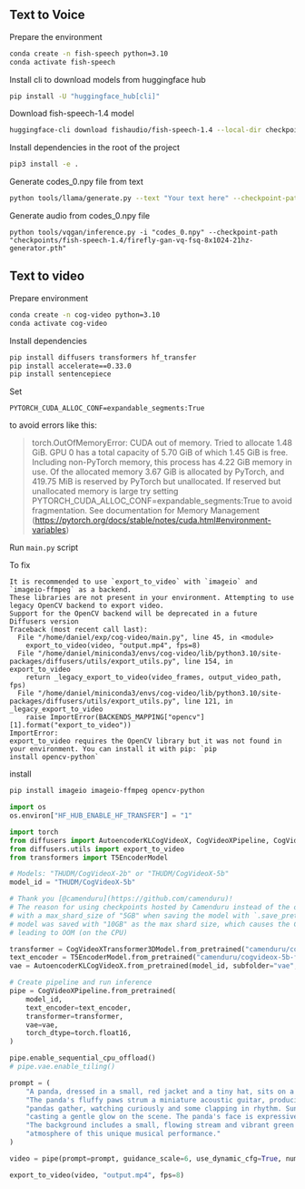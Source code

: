 ## Text to Voice

Prepare the environment

```bash
conda create -n fish-speech python=3.10
conda activate fish-speech
```

Install cli to download models from huggingface hub

```bash
pip install -U "huggingface_hub[cli]"
```

Download fish-speech-1.4 model

```bash
huggingface-cli download fishaudio/fish-speech-1.4 --local-dir checkpoints/fish-speech-1.4/
```

Install dependencies in the root of the project

```bash
pip3 install -e .
```

Generate codes_0.npy file from text

```bash
python tools/llama/generate.py --text "Your text here" --checkpoint-path "checkpoints/fish-speech-1.4"
```

Generate audio from codes_0.npy file

```
python tools/vqgan/inference.py -i "codes_0.npy" --checkpoint-path "checkpoints/fish-speech-1.4/firefly-gan-vq-fsq-8x1024-21hz-generator.pth"
```

## Text to video

Prepare environment

```bash
conda create -n cog-video python=3.10
conda activate cog-video
```

Install dependencies
 
```bash
pip install diffusers transformers hf_transfer
pip install accelerate==0.33.0
pip install sentencepiece
```

Set

```
PYTORCH_CUDA_ALLOC_CONF=expandable_segments:True
```

to avoid errors like this:

> torch.OutOfMemoryError: CUDA out of memory. Tried to allocate 1.48 GiB. GPU 0 has a total capacity of 5.70 GiB of which 1.45 GiB is free. Including non-PyTorch memory, this process has 4.22 GiB memory in use. Of the allocated memory 3.67 GiB is allocated by PyTorch, and 419.75 MiB is reserved by PyTorch but unallocated. If reserved but unallocated memory is large try setting PYTORCH_CUDA_ALLOC_CONF=expandable_segments:True to avoid fragmentation.  See documentation for Memory Management  (https://pytorch.org/docs/stable/notes/cuda.html#environment-variables)

Run `main.py` script


To fix

```
It is recommended to use `export_to_video` with `imageio` and `imageio-ffmpeg` as a backend. 
These libraries are not present in your environment. Attempting to use legacy OpenCV backend to export video. 
Support for the OpenCV backend will be deprecated in a future Diffusers version
Traceback (most recent call last):
  File "/home/daniel/exp/cog-video/main.py", line 45, in <module>
    export_to_video(video, "output.mp4", fps=8)
  File "/home/daniel/miniconda3/envs/cog-video/lib/python3.10/site-packages/diffusers/utils/export_utils.py", line 154, in export_to_video
    return _legacy_export_to_video(video_frames, output_video_path, fps)
  File "/home/daniel/miniconda3/envs/cog-video/lib/python3.10/site-packages/diffusers/utils/export_utils.py", line 121, in _legacy_export_to_video
    raise ImportError(BACKENDS_MAPPING["opencv"][1].format("export_to_video"))
ImportError: 
export_to_video requires the OpenCV library but it was not found in your environment. You can install it with pip: `pip
install opencv-python`
```

install

```bash
pip install imageio imageio-ffmpeg opencv-python
```

```python
import os
os.environ["HF_HUB_ENABLE_HF_TRANSFER"] = "1"

import torch
from diffusers import AutoencoderKLCogVideoX, CogVideoXPipeline, CogVideoXTransformer3DModel
from diffusers.utils import export_to_video
from transformers import T5EncoderModel

# Models: "THUDM/CogVideoX-2b" or "THUDM/CogVideoX-5b"
model_id = "THUDM/CogVideoX-5b"

# Thank you [@camenduru](https://github.com/camenduru)!
# The reason for using checkpoints hosted by Camenduru instead of the original is because they exported
# with a max_shard_size of "5GB" when saving the model with `.save_pretrained`. The original converted
# model was saved with "10GB" as the max shard size, which causes the Colab CPU RAM to be insufficient
# leading to OOM (on the CPU)

transformer = CogVideoXTransformer3DModel.from_pretrained("camenduru/cogvideox-5b-float16", subfolder="transformer", torch_dtype=torch.float16)
text_encoder = T5EncoderModel.from_pretrained("camenduru/cogvideox-5b-float16", subfolder="text_encoder", torch_dtype=torch.float16)
vae = AutoencoderKLCogVideoX.from_pretrained(model_id, subfolder="vae", torch_dtype=torch.float16)

# Create pipeline and run inference
pipe = CogVideoXPipeline.from_pretrained(
    model_id,
    text_encoder=text_encoder,
    transformer=transformer,
    vae=vae,
    torch_dtype=torch.float16,
)

pipe.enable_sequential_cpu_offload()
# pipe.vae.enable_tiling()

prompt = (
    "A panda, dressed in a small, red jacket and a tiny hat, sits on a wooden stool in a serene bamboo forest. "
    "The panda's fluffy paws strum a miniature acoustic guitar, producing soft, melodic tunes. Nearby, a few other "
    "pandas gather, watching curiously and some clapping in rhythm. Sunlight filters through the tall bamboo, "
    "casting a gentle glow on the scene. The panda's face is expressive, showing concentration and joy as it plays. "
    "The background includes a small, flowing stream and vibrant green foliage, enhancing the peaceful and magical "
    "atmosphere of this unique musical performance."
)

video = pipe(prompt=prompt, guidance_scale=6, use_dynamic_cfg=True, num_inference_steps=50).frames[0]

export_to_video(video, "output.mp4", fps=8)
```



